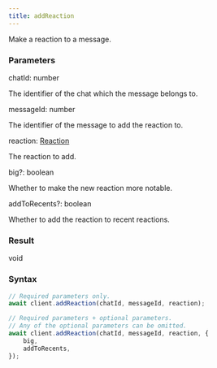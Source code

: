 ```yaml
---
title: addReaction
---
```


Make a reaction to a message.


### Parameters 

<div class="flex flex-col gap-3"><div><div class="font-mono" id="p_chatId" data-anchor><span class="font-bold">chatId</span><span class="opacity-50">:</span> <span>number</span></div><div class="pl-3"><div class="no-margin">

The identifier of the chat which the message belongs to.

</div></div></div><div><div class="font-mono" id="p_messageId" data-anchor><span class="font-bold">messageId</span><span class="opacity-50">:</span> <span>number</span></div><div class="pl-3"><div class="no-margin">

The identifier of the message to add the reaction to.

</div></div></div><div><div class="font-mono" id="p_reaction" data-anchor><span class="font-bold">reaction</span><span class="opacity-50">:</span> <a href="/types/reaction"  >Reaction</a></div><div class="pl-3"><div class="no-margin">

The reaction to add.

</div></div></div><div class="flex flex-col gap-3"><div><div class="flex gap-2"><div class="font-mono p" id="p_big" data-anchor><span class="font-bold">big</span><span class="opacity-50"><span title="Optional" class="cursor-help">?</span>:</span> <span>boolean</span></div></div><div class="pl-3"><div class="no-margin">

Whether to make the new reaction more notable.

</div></div></div><div><div class="flex gap-2"><div class="font-mono p" id="p_addToRecents" data-anchor><span class="font-bold">addToRecents</span><span class="opacity-50"><span title="Optional" class="cursor-help">?</span>:</span> <span>boolean</span></div></div><div class="pl-3"><div class="no-margin">

Whether to add the reaction to recent reactions.

</div></div></div></div></div>

### Result 

<div class="font-mono"><span>void</span></div>

### Syntax

```ts
// Required parameters only.
await client.addReaction(chatId, messageId, reaction);

// Required parameters + optional parameters.
// Any of the optional parameters can be omitted.
await client.addReaction(chatId, messageId, reaction, {
    big,
    addToRecents,
});
```



